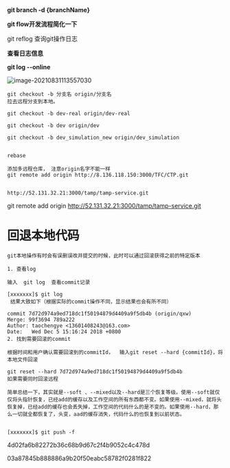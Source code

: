 **git branch -d {branchName}**



 **git flow开发流程简化一下**

 git reflog  查询git操作日志



**查看日志信息**

**git log --online**

![image-20210831113557030](C:\Users\田付成\AppData\Roaming\Typora\typora-user-images\image-20210831113557030.png)











```
git checkout -b 分支名 origin/分支名
拉去远程分支到本地。

git checkout -b dev-real origin/dev-real

git checkout -b dev origin/dev

git checkout -b dev_simulation_new origin/dev_simulation


rebase
```



```
添加多远程仓库， 注意origin名字不能一样
git remote add origin http://8.136.118.150:3000/TFC/CTP.git


http://52.131.32.21:3000/tamp/tamp-service.git
```

git remote add origin http://52.131.32.21:3000/tamp/tamp-service.git







# 回退本地代码

````
git本地操作有时会有误删误改并提交的时候，此时可以通过回滚获得之前的特定版本

1. 查看log

输入  git log  查看commit记录

[xxxxxxx]$ git log
 结果大致如下（根据实际的commit操作不同，显示结果也会有所不同）

commit 7d72d974a9ed718dc1f50194879d4409a9f5db4b (origin/qxw)
Merge: 99f3694 789a222
Author: taochengye <13601408243@163.com>
Date:   Wed Dec 5 15:16:24 2018 +0800
2. 找到需要回滚的commit

根据时间和用户确认需要回滚到的commitId，  输入git reset --hard {commitId}，将本地文件回滚

git reset --hard 7d72d974a9ed718dc1f50194879d4409a9f5db4b
如果需要同时回滚远程

简单总结一下，其实就是--soft 、--mixed以及--hard是三个恢复等级。使用--soft就仅仅将头指针恢复，已经add的缓存以及工作空间的所有东西都不变。如果使用--mixed，就将头恢复掉，已经add的缓存也会丢失掉，工作空间的代码什么的是不变的。如果使用--hard，那么一切就全都恢复了，头变，aad的缓存消失，代码什么的也恢复到以前状态。


[xxxxxxx]$ git push -f
````





4d02fa6b82272b36c68b9d67c2f4b9052c4c478d



03a87845b888886a9b20f50eabc58782f0281f822
